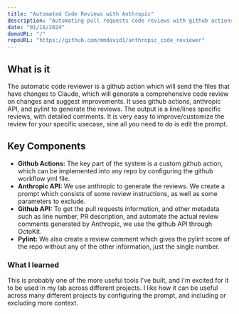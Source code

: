 ```yaml
---
title: "Automated Code Reviews with Anthropic"
description: "Automating pull requests code reviews with github actions, anthropic, and pylint"
date: "01/18/2024"
demoURL: "/"
repoURL: "https://github.com/mmdavid1/anthropic_code_reviewer"
---
```


## What is it

The automatic code reviewer is a github action which will send the files that have changes to Claude, which will generate a comprehensive code review on changes and suggest improvements. It uses github actions, anthropic API, and pylint to generate the reviews. The output is a line/lines specific reviews, with detailed comments. It is very easy to improve/customize the review for your specific usecase, sine all you need to do is edit the prompt.

## Key Components

- **Github Actions:** The key part of the system is a custom github action, which can be implemented into any repo by configuring the github workflow yml file.
- **Anthropic API:** We use anthropic to generate the reviews. We create a prompt which consists of some review instructions, as well as some parameters to exclude. 
- **Github API:** To get the pull requests information, and other metadata such as line number, PR description, and automate the actual review comments generated by Anthropic, we use the github API through OctoKit. 
- **Pylint:** We also create a review comment which gives the pylint score of the repo without any of the other information, just the single number. 

### What I learned

This is probably one of the more useful tools I've built, and i'm excited for it to be used in my lab across different projects. I like how it can be useful across many different projects by configuring the prompt, and including or excluding more context. 

